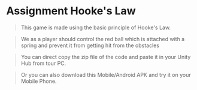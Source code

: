 # Assignment Hooke's Law
>This game is made using the basic principle of Hooke's Law.

>We as a player should control the red ball which is attached with a spring and prevent it from getting hit from the obstacles

>You can direct copy the zip file of the code and paste it in your Unity Hub from tour PC.

>Or you can also download this Mobile/Android APK and try it on your Mobile Phone.  
